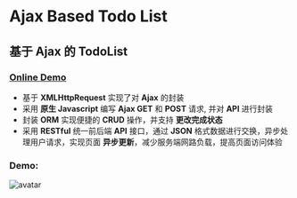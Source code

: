 # Ajax Based Todo List

## 基于 Ajax 的 TodoList

### [Online Demo](https://zhangnie.me/#todo_list)

- 基于 **XMLHttpRequest** 实现了对 **Ajax** 的封装
- 采用 **原生 Javascript** 编写 **Ajax GET** 和 **POST** 请求, 并对 **API** 进行封装
- 封装 **ORM** 实现便捷的 **CRUD** 操作，并支持 **更改完成状态**
- 采用 **RESTful** 统一前后端 **API** 接口，通过 **JSON** 格式数据进行交换，异步处理用户请求，实现页面 **异步更新**，减少服务端网路负载，提高页面访问体验

### Demo: 

![avatar](https://wx4.sinaimg.cn/large/927e2755gy1frrhxjruskg22gw16sb2c.gif)